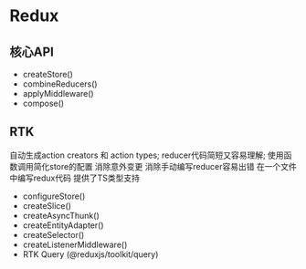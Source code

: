 # Redux

## 核心API

- createStore()
- combineReducers()
- applyMiddleware()
- compose()

## RTK

自动生成action creators 和 action types;
reducer代码简短又容易理解;
使用函数调用简化store的配置
消除意外变更
消除手动编写reducer容易出错
在一个文件中编写redux代码
提供了TS类型支持

- configureStore()
- createSlice()
- createAsyncThunk()
- createEntityAdapter()
- createSelector()
- createListenerMiddleware()
- RTK Query (@reduxjs/toolkit/query)
